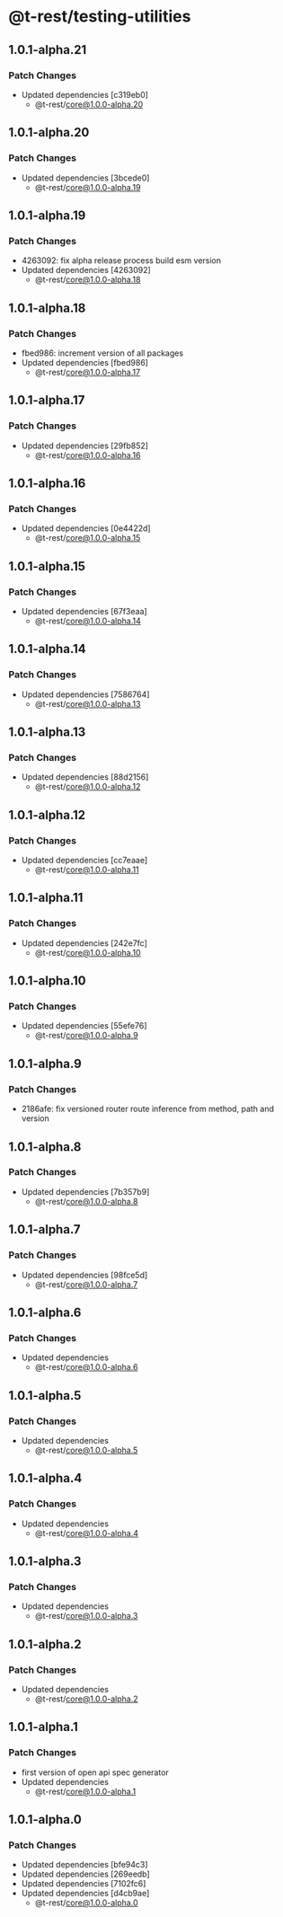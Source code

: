 # @t-rest/testing-utilities

## 1.0.1-alpha.21

### Patch Changes

- Updated dependencies [c319eb0]
  - @t-rest/core@1.0.0-alpha.20

## 1.0.1-alpha.20

### Patch Changes

- Updated dependencies [3bcede0]
  - @t-rest/core@1.0.0-alpha.19

## 1.0.1-alpha.19

### Patch Changes

- 4263092: fix alpha release process build esm version
- Updated dependencies [4263092]
  - @t-rest/core@1.0.0-alpha.18

## 1.0.1-alpha.18

### Patch Changes

- fbed986: increment version of all packages
- Updated dependencies [fbed986]
  - @t-rest/core@1.0.0-alpha.17

## 1.0.1-alpha.17

### Patch Changes

- Updated dependencies [29fb852]
  - @t-rest/core@1.0.0-alpha.16

## 1.0.1-alpha.16

### Patch Changes

- Updated dependencies [0e4422d]
  - @t-rest/core@1.0.0-alpha.15

## 1.0.1-alpha.15

### Patch Changes

- Updated dependencies [67f3eaa]
  - @t-rest/core@1.0.0-alpha.14

## 1.0.1-alpha.14

### Patch Changes

- Updated dependencies [7586764]
  - @t-rest/core@1.0.0-alpha.13

## 1.0.1-alpha.13

### Patch Changes

- Updated dependencies [88d2156]
  - @t-rest/core@1.0.0-alpha.12

## 1.0.1-alpha.12

### Patch Changes

- Updated dependencies [cc7eaae]
  - @t-rest/core@1.0.0-alpha.11

## 1.0.1-alpha.11

### Patch Changes

- Updated dependencies [242e7fc]
  - @t-rest/core@1.0.0-alpha.10

## 1.0.1-alpha.10

### Patch Changes

- Updated dependencies [55efe76]
  - @t-rest/core@1.0.0-alpha.9

## 1.0.1-alpha.9

### Patch Changes

- 2186afe: fix versioned router route inference from method, path and version

## 1.0.1-alpha.8

### Patch Changes

- Updated dependencies [7b357b9]
  - @t-rest/core@1.0.0-alpha.8

## 1.0.1-alpha.7

### Patch Changes

- Updated dependencies [98fce5d]
  - @t-rest/core@1.0.0-alpha.7

## 1.0.1-alpha.6

### Patch Changes

- Updated dependencies
  - @t-rest/core@1.0.0-alpha.6

## 1.0.1-alpha.5

### Patch Changes

- Updated dependencies
  - @t-rest/core@1.0.0-alpha.5

## 1.0.1-alpha.4

### Patch Changes

- Updated dependencies
  - @t-rest/core@1.0.0-alpha.4

## 1.0.1-alpha.3

### Patch Changes

- Updated dependencies
  - @t-rest/core@1.0.0-alpha.3

## 1.0.1-alpha.2

### Patch Changes

- Updated dependencies
  - @t-rest/core@1.0.0-alpha.2

## 1.0.1-alpha.1

### Patch Changes

- first version of open api spec generator
- Updated dependencies
  - @t-rest/core@1.0.0-alpha.1

## 1.0.1-alpha.0

### Patch Changes

- Updated dependencies [bfe94c3]
- Updated dependencies [269eedb]
- Updated dependencies [7102fc6]
- Updated dependencies [d4cb9ae]
  - @t-rest/core@1.0.0-alpha.0
